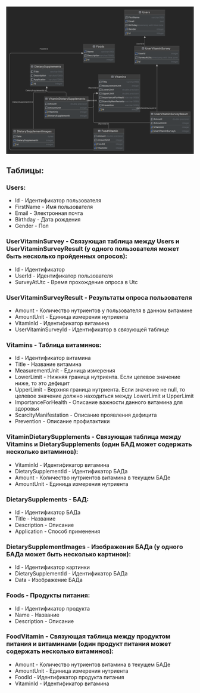 ![db.png](db.png)

## Таблицы:

### Users:
* Id - Идентификатор пользователя
* FirstName - Имя пользователя
* Email - Электронная почта
* Birthday - Дата рождения
* Gender - Пол

### UserVitaminSurvey - Связующая таблица между Users и UserVitaminSurveyResult (у одного пользователя может быть несколько пройденных опросов):
* Id - Идентификатор
* UserId - Идентификатор пользователя
* SurveyAtUtc - Время прохождение опроса в Utc

### UserVitaminSurveyResult - Результаты опроса пользователя
* Amount - Количество нутриентов у пользователя в данном витамине
* AmountUnit - Единица измерения нутриента
* VitaminId - Идентификатор витамина
* UserVitaminSurveyId - Идентификатор в связующей таблице

### Vitamins - Таблица витаминов:
* Id - Идентификатор витамина
* Title - Название витамина
* MeasurementUnit - Единица измерения
* LowerLimit - Нижняя граница нутриента. Если целевое значение ниже, то это дефицит
* UpperLimit - Верхняя граница нутриента. Если значение не null, то целевое значение должно находиться между LowerLimit и UpperLimit
* ImportanceForHealth - Описание важности данного витамина для здоровья
* ScarcityManifestation - Описание проявления дефицита
* Prevention - Описание профилактики

### VitaminDietarySupplements - Связующая таблица между Vitamins и DietarySupplements (один БАД может содержать несколько витаминов):
* VitaminId - Идентификатор витамина
* DietarySupplementId - Идентификатор БАДа
* Amount - Количество нутриентов витамина в текущем БАДе
* AmountUnit - Единица измерения нутриента

### DietarySupplements - БАД:
* Id - Идентификатор БАДа
* Title - Название
* Description - Описание
* Application - Способ применения

### DietarySupplementImages - Изображения БАДа (у одного БАДа может быть несколько картинок):
* Id - Идентификатор картинки
* DietarySupplementId - Идентификатор БАДа
* Data - Изображение БАДа

### Foods - Продукты питания:
* Id - Идентификатор продукта
* Name - Название
* Description - Описание

### FoodVitamin - Связующая таблица между продуктом питания и витаминами (один продукт питания может содержать несколько витаминов):
* Amount - Количество нутриентов витамина в текущем БАДе
* AmountUnit - Единица измерения нутриента
* FoodId - Идентификатор продукта питания
* VitaminId - Идентификатор витамина